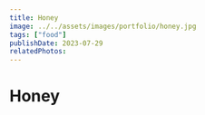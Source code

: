 ```yaml
---
title: Honey
image: ../../assets/images/portfolio/honey.jpg
tags: ["food"]
publishDate: 2023-07-29
relatedPhotos:
---
```

# Honey
